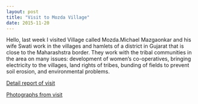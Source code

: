 ```yaml
---
layout: post
title: "Visit to Mozda Village"
date: 2015-11-20
---
```

Hello, last week I visited Village called Mozda.Michael Mazgaonkar and his wife Swati work in the villages and hamlets of a district in Gujarat that is close to the Maharashstra border. They work with the tribal communities in the area on many issues: development of women’s co-operatives, bringing electricity to the villages, land rights of tribes, bunding of fields to prevent soil erosion, and environmental problems.

[Detail report of visit](https://www.dropbox.com/sh/eql5vbertzg694d/AAAnVWYHDXHFrjShqrcaUwjYa?dl=0)

[Photographs from visit](https://www.dropbox.com/sh/1voxy862pt65b7w/AACPjj3yoNSbb7uODZhyXAxta?dl=0)
